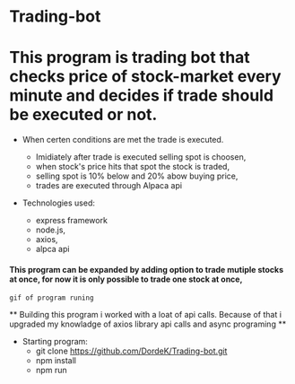 # Trading-bot
 # This program is trading bot that checks price of stock-market every minute and decides if trade should be executed or not.



 * When certen conditions are met the trade is executed.
 	* Imidiately after trade is executed selling spot is choosen,
 	* when stock's price hits that spot the stock is traded,
 	* selling spot is 10% below and 20% abow buying price,
 	* trades are executed through Alpaca api



 * Technologies used:
 	* express framework	 
	* node.js,
	* axios,
	* alpca api


  #### This program can be expanded by adding option to trade mutiple stocks at once, for now it is only possible to trade one stock at once,





	gif of program runing


  ** Building this program i worked with a loat of api calls. Because of that i upgraded my knowladge of axios library api calls and async programing **

	
	
  * Starting program:
  	* git clone https://github.com/DordeK/Trading-bot.git
	* npm install
	* npm run

